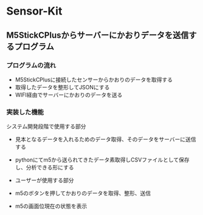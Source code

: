 # Sensor-Kit

## M5StickCPlusからサーバーにかおりデータを送信するプログラム
### プログラムの流れ
- M5StickCPlusに接続したセンサーからかおりのデータを取得する
- 取得したデータを整形してJSONにする
- WIFI経由でサーバーにかおりのデータを送る

### 実装した機能
システム開発段階で使用する部分
- 見本となるデータを入れるためのデータ取得、そのデータをサーバーに送信する
- pythonにてm5から送られてきたデータ素取得しCSVファイルとして保存し、分析できる形にする

- ユーザーが使用する部分
- m5のボタンを押してかおりのデータを取得、整形、送信
- m5の画面位現在の状態を表示
